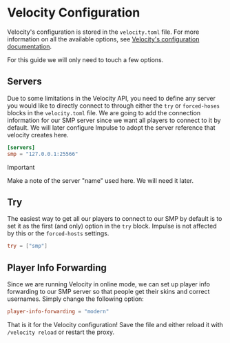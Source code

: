 # Velocity Configuration

Velocity's configuration is stored in the `velocity.toml` file. For more information on all the available options, see
[Velocity's configuration documentation](https://docs.papermc.io/velocity/configuration).

For this guide we will only need to touch a few options.

## Servers

Due to some limitations in the Velocity API, you need to define any server you would like to directly connect to through
either the `try` or `forced-hoses` blocks in the `velocity.toml` file. We are going to add the connection information
for our SMP server since we want all players to connect to it by default. We will later configure Impulse to adopt the
server reference that velocity creates here.

```toml
[servers]
smp = "127.0.0.1:25566"
```

> [!IMPORTANT]
> Make a note of the server "name" used here. We will need it later.

## Try

The easiest way to get all our players to connect to our SMP by default is to set it as the first (and only) option in
the `try` block. Impulse is not affected by this or the `forced-hosts` settings.

```toml
try = ["smp"]
```

## Player Info Forwarding

Since we are running Velocity in online mode, we can set up player info forwarding to our SMP server so that people get
their skins and correct usernames. Simply change the following option:

```toml
player-info-forwarding = "modern"
```

That is it for the Velocity configuration! Save the file and either reload it with `/velocity reload` or restart the
proxy.